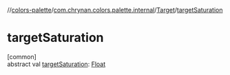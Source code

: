 //[colors-palette](../../../index.md)/[com.chrynan.colors.palette.internal](../index.md)/[Target](index.md)/[targetSaturation](target-saturation.md)

# targetSaturation

[common]\
abstract val [targetSaturation](target-saturation.md): [Float](https://kotlinlang.org/api/latest/jvm/stdlib/kotlin/-float/index.html)
